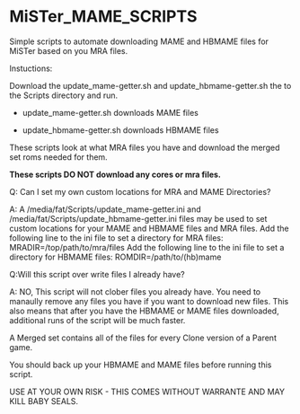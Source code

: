 # MiSTer_MAME_SCRIPTS
Simple scripts to automate downloading MAME and HBMAME files for MiSTer based on you MRA files.

Instuctions: 

Download the update_mame-getter.sh and update_hbmame-getter.sh the to the Scripts directory and run.

* update_mame-getter.sh downloads MAME files

* update_hbmame-getter.sh downloads HBMAME files

These scripts look at what MRA files you have and download the merged set roms needed for them. 

**These scripts DO NOT download any cores or mra files.** 


Q: Can I set my own custom locations for MRA and MAME Directories? 

A: A /media/fat/Scripts/update_mame-getter.ini and /media/fat/Scripts/update_hbmame-getter.ini files may be used to set custom locations for your MAME and HBMAME files and MRA files.
Add the following line to the ini file to set a directory for MRA files: MRADIR=/top/path/to/mra/files
Add the following line to the ini file to set a directory for HBMAME files: ROMDIR=/path/to/(hb)mame

Q:Will this script over write files I already have?

A: NO, This script will not clober files you already have. You need to manaully remove any files you have if you want to download new files. This also means that after you have the HBMAME or MAME files downloaded, additional runs of the script will be much faster.

A Merged set contains all of the files for every Clone version of a Parent game.

You should back up your HBMAME and MAME files before running this script.

USE AT YOUR OWN RISK - THIS COMES WITHOUT WARRANTE AND MAY KILL BABY SEALS.
